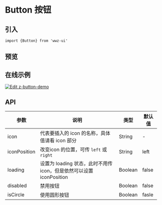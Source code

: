 # Button 按钮

## 引入

```
import {Button} from 'wwz-ui' 
``` 

## 预览

<ClientOnly>
<button-button-demo/>
</ClientOnly>


## 在线示例

[![Edit z-button-demo](https://codesandbox.io/static/img/play-codesandbox.svg)](https://codesandbox.io/s/0oo90x6ojn?fontsize=14)

## API

<table>
<thead>
    <th>参数</th>
    <th>说明</th>
    <th>类型</th>
    <th>默认值</th>
</thead>
<tbody>
    <tr>
      <td>icon</td>
      <td>代表要插入的 icon 的名称，具体值请看 icon 部分</td>
      <td>String</td>
      <td>-</td>
    </tr>
    <tr>
      <td>iconPosition</td>
      <td>改变icon 的位置，可传 <code>left</code> 或 <code>right</code> </td>
      <td>String</td>
      <td>left</td>
    </tr>
    <tr>
      <td>loading</td>
      <td>设置为 loading 状态，此时不用传 icon，但是依然可以设置 iconPosition</td>
      <td>Boolean</td>
      <td>false</td>
    </tr>
    <tr>
      <td>disabled</td>
      <td>禁用按钮</td>
      <td>Boolean</td>
      <td>false</td>
    </tr>
    <tr>
      <td>isCircle</td>
      <td>使用圆形按钮</td>
      <td>Boolean</td>
      <td>fasle</td>
    </tr> 
  </tbody>
  </table>








